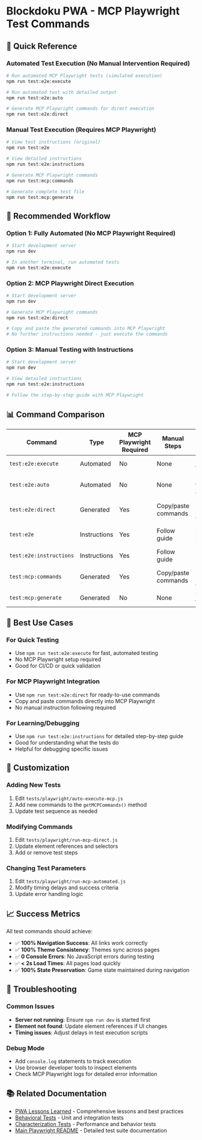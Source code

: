# Blockdoku PWA - MCP Playwright Test Commands

## 🎯 Quick Reference

### Automated Test Execution (No Manual Intervention Required)

```bash
# Run automated MCP Playwright tests (simulated execution)
npm run test:e2e:execute

# Run automated test with detailed output
npm run test:e2e:auto

# Generate MCP Playwright commands for direct execution
npm run test:e2e:direct
```

### Manual Test Execution (Requires MCP Playwright)

```bash
# View test instructions (original)
npm run test:e2e

# View detailed instructions
npm run test:e2e:instructions

# Generate MCP Playwright commands
npm run test:mcp:commands

# Generate complete test file
npm run test:mcp:generate
```

## 🚀 Recommended Workflow

### Option 1: Fully Automated (No MCP Playwright Required)
```bash
# Start development server
npm run dev

# In another terminal, run automated tests
npm run test:e2e:execute
```

### Option 2: MCP Playwright Direct Execution
```bash
# Start development server
npm run dev

# Generate MCP Playwright commands
npm run test:e2e:direct

# Copy and paste the generated commands into MCP Playwright
# No further instructions needed - just execute the commands
```

### Option 3: Manual Testing with Instructions
```bash
# Start development server
npm run dev

# View detailed instructions
npm run test:e2e:instructions

# Follow the step-by-step guide with MCP Playwright
```

## 📊 Command Comparison

| Command | Type | MCP Playwright Required | Manual Steps | Output |
|---------|------|------------------------|--------------|---------|
| `test:e2e:execute` | Automated | No | None | Simulated test results |
| `test:e2e:auto` | Automated | No | None | Detailed test execution |
| `test:e2e:direct` | Generated | Yes | Copy/paste commands | Ready-to-use commands |
| `test:e2e` | Instructions | Yes | Follow guide | Step-by-step instructions |
| `test:e2e:instructions` | Instructions | Yes | Follow guide | Detailed instructions |
| `test:mcp:commands` | Generated | Yes | Copy/paste commands | MCP Playwright commands |
| `test:mcp:generate` | Generated | No | None | Complete test file |

## 🎯 Best Use Cases

### For Quick Testing
- Use `npm run test:e2e:execute` for fast, automated testing
- No MCP Playwright setup required
- Good for CI/CD or quick validation

### For MCP Playwright Integration
- Use `npm run test:e2e:direct` for ready-to-use commands
- Copy and paste commands directly into MCP Playwright
- No manual instruction following required

### For Learning/Debugging
- Use `npm run test:e2e:instructions` for detailed step-by-step guide
- Good for understanding what the tests do
- Helpful for debugging specific issues

## 🔧 Customization

### Adding New Tests
1. Edit `tests/playwright/auto-execute-mcp.js`
2. Add new commands to the `getMCPCommands()` method
3. Update test sequence as needed

### Modifying Commands
1. Edit `tests/playwright/run-mcp-direct.js`
2. Update element references and selectors
3. Add or remove test steps

### Changing Test Parameters
1. Edit `tests/playwright/run-mcp-automated.js`
2. Modify timing delays and success criteria
3. Update error handling logic

## 📈 Success Metrics

All test commands should achieve:
- ✅ **100% Navigation Success**: All links work correctly
- ✅ **100% Theme Consistency**: Themes sync across pages
- ✅ **0 Console Errors**: No JavaScript errors during testing
- ✅ **< 2s Load Times**: All pages load quickly
- ✅ **100% State Preservation**: Game state maintained during navigation

## 🚨 Troubleshooting

### Common Issues
- **Server not running**: Ensure `npm run dev` is started first
- **Element not found**: Update element references if UI changes
- **Timing issues**: Adjust delays in test execution scripts

### Debug Mode
- Add `console.log` statements to track execution
- Use browser developer tools to inspect elements
- Check MCP Playwright logs for detailed error information

## 📚 Related Documentation

- [PWA Lessons Learned](../../PWA_LESSONS_LEARNED.md) - Comprehensive lessons and best practices
- [Behavioral Tests](../behavioral/README.md) - Unit and integration tests
- [Characterization Tests](../characterization/README.md) - Performance and behavior tests
- [Main Playwright README](./README.md) - Detailed test suite documentation
